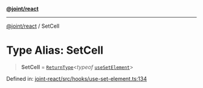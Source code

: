[**@joint/react**](../README.md)

***

[@joint/react](../README.md) / SetCell

# Type Alias: SetCell

> **SetCell** = [`ReturnType`](https://www.typescriptlang.org/docs/handbook/utility-types.html#returntypetype)\<*typeof* [`useSetElement`](../functions/useSetElement.md)\>

Defined in: [joint-react/src/hooks/use-set-element.ts:134](https://github.com/samuelgja/joint/blob/main/packages/joint-react/src/hooks/use-set-element.ts#L134)
